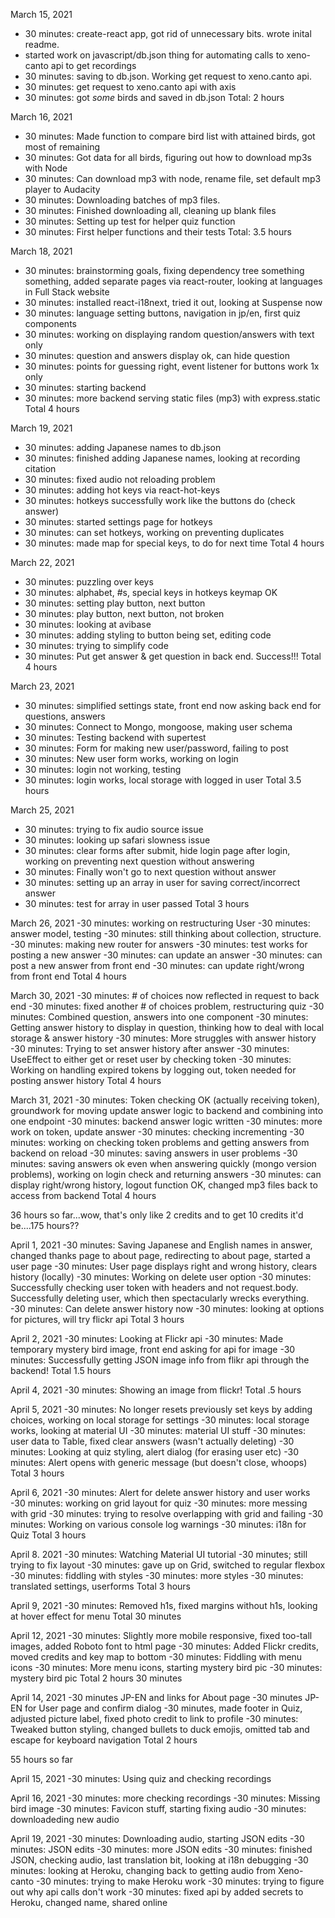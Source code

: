 March 15, 2021

- 30 minutes: create-react app, got rid of unnecessary bits. wrote inital readme.
- started work on javascript/db.json thing for automating calls to xeno-canto api to get recordings
- 30 minutes: saving to db.json. Working get request to xeno.canto api.
- 30 minutes: get request to xeno.canto api with axis
- 30 minutes: got _some_ birds and saved in db.json
  Total: 2 hours

March 16, 2021

- 30 minutes: Made function to compare bird list with attained birds, got most of remaining
- 30 minutes: Got data for all birds, figuring out how to download mp3s with Node
- 30 minutes: Can download mp3 with node, rename file, set default mp3 player to Audacity
- 30 minutes: Downloading batches of mp3 files.
- 30 minutes: Finished downloading all, cleaning up blank files
- 30 minutes: Setting up test for helper quiz function
- 30 minutes: First helper functions and their tests
  Total: 3.5 hours

March 18, 2021

- 30 minutes: brainstorming goals, fixing dependency tree something something, added separate pages via react-router, looking at languages in Full Stack website
- 30 minutes: installed react-i18next, tried it out, looking at Suspense now
- 30 minutes: language setting buttons, navigation in jp/en, first quiz components
- 30 minutes: working on displaying random question/answers with text only
- 30 minutes: question and answers display ok, can hide question
- 30 minutes: points for guessing right, event listener for buttons work 1x only
- 30 minutes: starting backend
- 30 minutes: more backend serving static files (mp3) with express.static
  Total 4 hours

March 19, 2021

- 30 minutes: adding Japanese names to db.json
- 30 minutes: finished adding Japanese names, looking at recording citation
- 30 minutes: fixed audio not reloading problem
- 30 minutes: adding hot keys via react-hot-keys
- 30 minutes: hotkeys successfully work like the buttons do (check answer)
- 30 minutes: started settings page for hotkeys
- 30 minutes: can set hotkeys, working on preventing duplicates
- 30 minutes: made map for special keys, to do for next time
  Total 4 hours

March 22, 2021

- 30 minutes: puzzling over keys
- 30 minutes: alphabet, #s, special keys in hotkeys keymap OK
- 30 minutes: setting play button, next button
- 30 minutes: play button, next button, not broken
- 30 minutes: looking at avibase
- 30 minutes: adding styling to button being set, editing code
- 30 minutes: trying to simplify code
- 30 minutes: Put get answer & get question in back end. Success!!!
  Total 4 hours

March 23, 2021

- 30 minutes: simplified settings state, front end now asking back end for questions, answers
- 30 minutes: Connect to Mongo, mongoose, making user schema
- 30 minutes: Testing backend with supertest
- 30 minutes: Form for making new user/password, failing to post
- 30 minutes: New user form works, working on login
- 30 minutes: login not working, testing
- 30 minutes: login works, local storage with logged in user
  Total 3.5 hours

March 25, 2021

- 30 minutes: trying to fix audio source issue
- 30 minutes: looking up safari slowness issue
- 30 minutes: clear forms after submit, hide login page after login, working on preventing next question without answering
- 30 minutes: Finally won't go to next question without answer
- 30 minutes: setting up an array in user for saving correct/incorrect answer
- 30 minutes: test for array in user passed
  Total 3 hours

March 26, 2021
-30 minutes: working on restructuring User
-30 minutes: answer model, testing
-30 minutes: still thinking about collection, structure.
-30 minutes: making new router for answers
-30 minutes: test works for posting a new answer
-30 minutes: can update an answer
-30 minutes: can post a new answer from front end
-30 minutes: can update right/wrong from front end
Total 4 hours

March 30, 2021
-30 minutes: # of choices now reflected in request to back end
-30 minutes: fixed another # of choices problem, restructuring quiz
-30 minutes: Combined question, answers into one component
-30 minutes: Getting answer history to display in question, thinking how to deal with local storage & answer history
-30 minutes: More struggles with answer history
-30 minutes: Trying to set answer history after answer
-30 minutes: UseEffect to either get or reset user by checking token
-30 minutes: Working on handling expired tokens by logging out, token needed for posting answer history
Total 4 hours

March 31, 2021
-30 minutes: Token checking OK (actually receiving token), groundwork for moving update answer logic to backend and combining into one endpoint
-30 minutes: backend answer logic written
-30 minutes: more work on token, update answer
-30 minutes: checking incrementing
-30 minutes: working on checking token problems and getting answers from backend on reload
-30 minutes: saving answers in user problems
-30 minutes: saving answers ok even when answering quickly (mongo version problems), working on login check and returning answers
-30 minutes: can display right/wrong history, logout function OK, changed mp3 files back to access from backend
Total 4 hours

36 hours so far...wow, that's only like 2 credits and to get 10 credits it'd be....175 hours??

April 1, 2021
-30 minutes: Saving Japanese and English names in answer, changed thanks page to about page, redirecting to about page, started a user page
-30 minutes: User page displays right and wrong history, clears history (locally)
-30 minutes: Working on delete user option
-30 minutes: Successfully checking user token with headers and not request.body. Successfully deleting user, which then spectacularly wrecks everything.
-30 minutes: Can delete answer history now
-30 minutes: looking at options for pictures, will try flickr api
Total 3 hours

April 2, 2021
-30 minutes: Looking at Flickr api
-30 minutes: Made temporary mystery bird image, front end asking for api for image
-30 minutes: Successfully getting JSON image info from flikr api through the backend!
Total 1.5 hours

April 4, 2021
-30 minutes: Showing an image from flickr!
Total .5 hours

April 5, 2021
-30 minutes: No longer resets previously set keys by adding choices, working on local storage for settings
-30 minutes: local storage works, looking at material UI
-30 minutes: material UI stuff
-30 minutes: user data to Table, fixed clear answers (wasn't actually deleting)
-30 minutes: Looking at quiz styling, alert dialog (for erasing user etc)
-30 minutes: Alert opens with generic message (but doesn't close, whoops)
Total 3 hours

April 6, 2021
-30 minutes: Alert for delete answer history and user works
-30 minutes: working on grid layout for quiz
-30 minutes: more messing with grid
-30 minutes: trying to resolve overlapping with grid and failing
-30 minutes: Working on various console log warnings
-30 minutes: i18n for Quiz
Total 3 hours

April 8. 2021
-30 minutes: Watching Material UI tutorial
-30 minutes; still trying to fix layout
-30 minutes: gave up on Grid, switched to regular flexbox
-30 minutes: fiddling with styles
-30 minutes: more styles
-30 minutes: translated settings, userforms
Total 3 hours

April 9, 2021
-30 minutes: Removed h1s, fixed margins without h1s, looking at hover effect for menu
Total 30 minutes

April 12, 2021
-30 minutes: Slightly more mobile responsive, fixed too-tall images, added Roboto font to html page
-30 minutes: Added Flickr credits, moved credits and key map to bottom
-30 minutes: Fiddling with menu icons
-30 minutes: More menu icons, starting mystery bird pic
-30 minutes: mystery bird pic
Total 2 hours 30 minutes

April 14, 2021
-30 minutes JP-EN and links for About page
-30 minutes JP-EN for User page and confirm dialog
-30 minutes, made footer in Quiz, adjusted picture label, fixed photo credit to link to profile
-30 minutes: Tweaked button styling, changed bullets to duck emojis, omitted tab and escape for keyboard navigation
Total 2 hours

55 hours so far

April 15, 2021
-30 minutes: Using quiz and checking recordings

April 16, 2021
-30 minutes: more checking recordings
-30 minutes: Missing bird image
-30 minutes: Favicon stuff, starting fixing audio
-30 minutes: downloadeding new audio

April 19, 2021
-30 minutes: Downloading audio, starting JSON edits
-30 minutes: JSON edits
-30 minutes: more JSON edits
-30 minutes: finished JSON, checking audio, last translation bit, looking at i18n debugging
-30 minutes: looking at Heroku, changing back to getting audio from Xeno-canto
-30 minutes: trying to make Heroku work
-30 minutes: trying to figure out why api calls don't work
-30 minutes: fixed api by added secrets to Heroku, changed name, shared online
